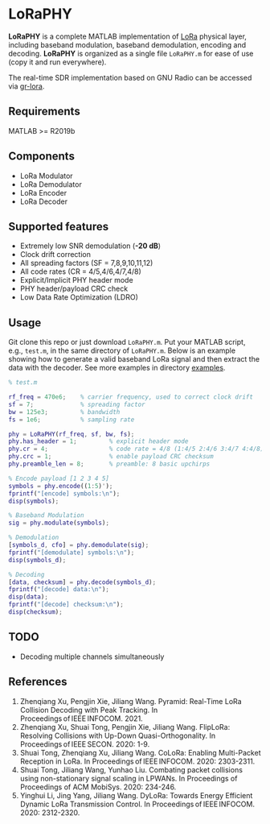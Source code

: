 # LoRaPHY

**LoRaPHY** is a complete MATLAB implementation of [LoRa](https://en.wikipedia.org/wiki/LoRa) physical layer, including baseband modulation, baseband demodulation, encoding and decoding.
**LoRaPHY** is organized as a single file `LoRaPHY.m` for ease of use (copy it and run everywhere).

The real-time SDR implementation based on GNU Radio can be accessed via [gr-lora](https://github.com/jkadbear/gr-lora).

## Requirements
MATLAB >= R2019b

## Components

- LoRa Modulator
- LoRa Demodulator
- LoRa Encoder
- LoRa Decoder

## Supported features

- Extremely low SNR demodulation (**-20 dB**)
- Clock drift correction
- All spreading factors (SF = 7,8,9,10,11,12)
- All code rates (CR = 4/5,4/6,4/7,4/8)
- Explicit/Implicit PHY header mode
- PHY header/payload CRC check
- Low Data Rate Optimization (LDRO)

## Usage

Git clone this repo or just download `LoRaPHY.m`.
Put your MATLAB script, e.g., `test.m`, in the same directory of `LoRaPHY.m`.
Below is an example showing how to generate a valid baseband LoRa signal and then extract the data with the decoder.
See more examples in directory [examples](./examples).

```matlab
% test.m

rf_freq = 470e6;    % carrier frequency, used to correct clock drift
sf = 7;             % spreading factor
bw = 125e3;         % bandwidth
fs = 1e6;           % sampling rate

phy = LoRaPHY(rf_freq, sf, bw, fs);
phy.has_header = 1;         % explicit header mode
phy.cr = 4;                 % code rate = 4/8 (1:4/5 2:4/6 3:4/7 4:4/8)
phy.crc = 1;                % enable payload CRC checksum
phy.preamble_len = 8;       % preamble: 8 basic upchirps

% Encode payload [1 2 3 4 5]
symbols = phy.encode((1:5)');
fprintf("[encode] symbols:\n");
disp(symbols);

% Baseband Modulation
sig = phy.modulate(symbols);

% Demodulation
[symbols_d, cfo] = phy.demodulate(sig);
fprintf("[demodulate] symbols:\n");
disp(symbols_d);

% Decoding
[data, checksum] = phy.decode(symbols_d);
fprintf("[decode] data:\n");
disp(data);
fprintf("[decode] checksum:\n");
disp(checksum);
```

## TODO

- Decoding multiple channels simultaneously

## References

1. Zhenqiang Xu, Pengjin Xie, Jiliang Wang. Pyramid: Real-Time LoRa Collision Decoding with Peak Tracking. In Proceedings of IEEE INFOCOM. 2021.
2. Zhenqiang Xu, Shuai Tong, Pengjin Xie, Jiliang Wang. FlipLoRa: Resolving Collisions with Up-Down Quasi-Orthogonality. In Proceedings of IEEE SECON. 2020: 1-9.
3. Shuai Tong, Zhenqiang Xu, Jiliang Wang. CoLoRa: Enabling Multi-Packet Reception in LoRa. In Proceedings of IEEE INFOCOM. 2020: 2303-2311.
4. Shuai Tong, Jiliang Wang, Yunhao Liu. Combating packet collisions using non-stationary signal scaling in LPWANs. In Proceedings of Proceedings of ACM MobiSys. 2020: 234-246.
5. Yinghui Li, Jing Yang, Jiliang Wang. DyLoRa: Towards Energy Efficient Dynamic LoRa Transmission Control. In Proceedings of IEEE INFOCOM. 2020: 2312-2320.
